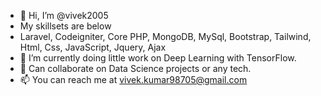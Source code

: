 - 👋 Hi, I’m @vivek2005
- My skillsets are below
- Laravel, Codeigniter, Core PHP, MongoDB, MySql, Bootstrap, Tailwind, Html, Css, JavaScript, Jquery, Ajax
- 🌱 I’m currently doing little work on Deep Learning with TensorFlow.
- 💞️ Can collaborate on Data Science projects or any tech.
- 📫 You can reach me at vivek.kumar98705@gmail.com 

<!---
vivek2005/vivek2005 is a ✨ special ✨ repository because its `README.md` (this file) appears on your GitHub profile.
You can click the Preview link to take a look at your changes.
--->

